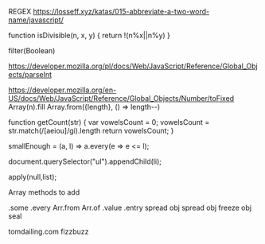 REGEX https://losseff.xyz/katas/015-abbreviate-a-two-word-name/javascript/

function isDivisible(n, x, y) {
return !(n%x||n%y)
}

filter(Boolean)

https://developer.mozilla.org/pl/docs/Web/JavaScript/Reference/Global_Objects/parseInt

https://developer.mozilla.org/en-US/docs/Web/JavaScript/Reference/Global_Objects/Number/toFixed
Array(n).fill
Array.from({length}, () => length--)

function getCount(str) {
var vowelsCount = 0;
vowelsCount = str.match(/[aeiou]/gi).length
return vowelsCount;
}

smallEnough = (a, l) => a.every(e => e <= l);

document.querySelector("ul").appendChild(li);

apply(null,list);

Array methods to add

.some
.every
Arr.from
Arr.of
.value
.entry
spread
obj spread
obj freeze
obj seal

tomdailing.com fizzbuzz
